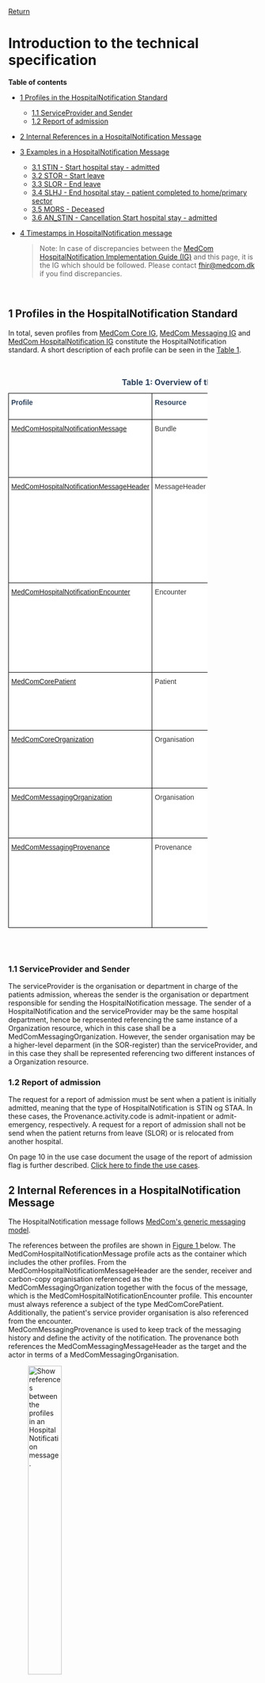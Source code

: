 [Return](../../index.md)
# Introduction to the technical specification

**Table of contents**
* [1 Profiles in the HospitalNotification Standard](#1-profiles-in-the-hospitalnotification-standard)
  * [1.1 ServiceProvider and Sender](#11-serviceprovider-and-sender)
  * [1.2  Report of admission](#12--report-of-admission)
* [2 Internal References in a HospitalNotification Message](#2-internal-references-in-a-hospitalnotification-message)
* [3 Examples in a HospitalNotification Message](#3-examples-in-a-hospitalnotification-message)
  * [3.1 STIN - Start hospital stay - admitted](#31-stin---start-hospital-stay---admitted)
  * [3.2 STOR - Start leave](#32-stor---start-leave)
  * [3.3 SLOR - End leave](#33-slor---end-leave)
  * [3.4 SLHJ - End hospital stay - patient completed to home/primary sector](#34-slhj---end-hospital-stay---patient-completed-to-home-primary-sector)
  * [3.5 MORS - Deceased](#35-mors---deceased)
  * [3.6 AN_STIN - Cancellation Start hospital stay - admitted](#36-an-stin---cancellation-start-hospital-stay---admitted)
* [4 Timestamps in HospitalNotification message](#4-timestamps-in-hospitalnotification-message)

  >Note: In case of discrepancies between the <a href="https://medcomfhir.dk/ig/hospitalnotification/" target="_blank">MedCom HospitalNotification Implementation Guide (IG)</a> and this page, it is the IG which should be followed. Please contact <fhir@medcom.dk> if you find discrepancies.
<br>


## 1 Profiles in the HospitalNotification Standard

In total, seven profiles from <a href="https://medcomfhir.dk/ig/core/" target="_blank">MedCom Core IG</a>, <a href="https://medcomfhir.dk/ig/messaging/" target="_blank">MedCom Messaging IG</a> and <a href="https://medcomfhir.dk/ig/hospitalnotification/" target="_blank">MedCom HospitalNotification IG</a> constitute the HospitalNotification standard. A short description of each profile can be seen in the <a href="#tab1">Table 1<a>.
<br><br>

<style type="text/css">
.tg  {border-collapse:collapse;border-spacing:0;max-width:80%}
.tg td{border-color:black;border-style:solid;border-width:1px;font-family:Arial, sans-serif;font-size:14px;
  overflow:hidden;padding:10px 5px;word-break:normal;}
.tg th{border-color:black;border-style:solid;border-width:1px;font-family:Arial, sans-serif;font-size:14px;
  font-weight:normal;overflow:hidden;padding:10px 5px;word-break:normal;}
.tg .tg-4mz0{background-color:#ffffff;color:#2c415c;text-align:left;vertical-align:top}
.tg .tg-7euo{background-color:#ffffff;color:#333333;text-align:left;vertical-align:top}
</style>
<div style="overflow-x:auto;">
<table class="tg" id="tab1">
<caption style="color:#2c415c; font-weight:bold; text-align:center"> Table 1: Overview of the profiles in HospitalNotification standard </caption>
<thead>
  <tr>
    <th class="tg-4mz0"><span style="font-weight:bold">Profile</span></th>
    <th class="tg-4mz0"><span style="font-weight:bold">Resource</span></th>
    <th class="tg-4mz0"><span style="font-weight:bold">Description</span></th>
    <th class="tg-4mz0"><span style="font-weight:bold">MustSupport elements</span></th>
    <th class="tg-4mz0"><span style="font-weight:bold">Implementation Guide Origin</span></th>
  </tr>
</thead>
<tbody>
  <tr>
    <td class="tg-7euo"><a href="https://medcomfhir.dk/ig/hospitalnotification/StructureDefinition-medcom-hospitalNotification-message.html" target="_blank">MedComHospitalNotificationMessage</a></td>
    <td class="tg-7euo">Bundle</td>
    <td class="tg-7euo">Acts as a container for the content of the message. The type of the Bundle shall always be 'message'.<br><br>This profile inherits from MedComMessagingMessage.</td>
    <td class="tg-7euo">Id<br>Type<br>Timestamp<br> Entry</td>
    <td class="tg-7euo">HospitalNotification</td>
  </tr>
  <tr>
    <td class="tg-7euo"><a href="https://medcomfhir.dk/ig/hospitalnotification/StructureDefinition-medcom-hospitalNotification-messageHeader.html" target="_blank">MedComHospitalNotificationMessageHeader</a></td>
    <td class="tg-7euo">MessageHeader</td>
    <td class="tg-7euo">The header of a message, which shall always be the first referenced profile, when the type of the Bundle is 'message'. This profile holds references to the fundamental information in a message such as sender, receiver, the content of the message and request for report of admission.<br><br>This profile inherits from MedComMessagingMessageHeader.</td>
    <td class="tg-7euo">Id<br>ReportOfAdmissionFlag <br>ReportOfAdmissionRecipient <br>Event[x]:eventCoding <br>Sender Organization<br>Receiver Organization<br>Source (Receiver of the Acknowledgement)<br>Focus</td>
    <td class="tg-7euo">HospitalNotification</td>
  </tr>
  <tr>
    <td class="tg-7euo"><a href="https://medcomfhir.dk/ig/hospitalnotification/StructureDefinition-medcom-hospitalNotification-encounter.html" target="_blank">MedComHospitalNotificationEncounter</a></td>
    <td class="tg-7euo">Encounter</td>
    <td class="tg-7euo">A meeting between a healthcare professional and a patient. In a HospitalNotification message the start time of the encounter represents the hospitalization of the patient.<br><br>This profile inherits from MedComCoreEncounter</td>
    <td class="tg-7euo">Id<br>Status<br> class<br>Subject <br>EpisodeOfCare identifier<br>Period start (start time of the encounter)<br>Period end (end time of the encounter)<br>ServiceProvider organization</td>
    <td class="tg-7euo">HospitalNotification</td>
  </tr>
  <tr>
    <td class="tg-7euo"><a href="https://medcomfhir.dk/ig/core/StructureDefinition-medcom-core-patient.html" target="_blank">MedComCorePatient</a></td>
    <td class="tg-7euo">Patient</td>
    <td class="tg-7euo">Describes a citizen or patient, when exchanging a MedCom message.</td>
    <td class="tg-7euo">Id<br>identifier (CPR-number)<br>Name<br>Address<br>Telecom<br>Deceased[x]</td>
    <td class="tg-7euo">Core</td>
  </tr>
  <tr>
    <td class="tg-7euo"><a href="https://medcomfhir.dk/ig/core/StructureDefinition-medcom-core-organization.html" target="_blank">MedComCoreOrganization</a></td>
    <td class="tg-7euo">Organisation</td>
    <td class="tg-7euo">Contains information which is useful in order to identify an organisation. In a HospitalNotification message it is often used to describe the serviceProvider organisation or department.</td>
    <td class="tg-7euo">Id<br>Identifier (SOR-id)<br>Name</td>
    <td class="tg-7euo">Core</td>
  </tr>
  <tr>
    <td class="tg-7euo"><a href="https://medcomfhir.dk/ig/messaging/StructureDefinition-medcom-messaging-organization.html" target="_blank">MedComMessagingOrganization</a></td>
    <td class="tg-7euo">Organisation</td>
    <td class="tg-7euo">Contains information which is useful in order to identify a sender or receiver organisation.<br>This profile inherits from MedComCoreOrganization.</td>
    <td class="tg-7euo">Id<br>Slices for identifier (SOR-id)<br>Slices for identifier (EAN/GLN-id)<br>Name</td>
    <td class="tg-7euo">Messaging</td>
  </tr>
  <tr>
    <td class="tg-7euo"><a href="https://medcomfhir.dk/ig/messaging/StructureDefinition-medcom-messaging-provenance.html" target="_blank">MedComMessagingProvenance</a></td>
    <td class="tg-7euo">Provenance</td>
    <td class="tg-7euo">Describes the activity of a message, e.g. whether the message concern an inpatient admission or discharge. In cases of a previously send message concerning the same admission, the Provenance resource holds a reference to the previous message. Thereby it is possible to get an overview of the patient's admission.</td>
    <td class="tg-7euo">Id<br>Target<br>OccurredDateTime<br>Timestamps<br>Activity<br>Agent<br>Entity (Reference to the previous message)</td>
    <td class="tg-7euo">Messaging</td>
  </tr>
</tbody>
</table>
</div>
<br><br>

### 1.1 ServiceProvider and Sender
The serviceProvider is the organisation or department in charge of the patients admission, whereas the sender is the organisation or department responsible for sending the HospitalNotification message. 
The sender of a HospitalNotification and the serviceProvider may be the same hospital department, hence be represented referencing the same instance of a Organization resource, which in this case shall be a MedComMessagingOrganization. However, the sender organisation may be a higher-level deparment (in the SOR-register) than the serviceProvider, and in this case they shall be represented referencing two different instances of a Organization resource.

### 1.2  Report of admission
The request for a report of admission must be sent when a patient is initially admitted, meaning that the type of HospitalNotification is STIN og STAA. In these cases, the Provenance.activity.code is admit-inpatient or admit-emergency, respectively. A request for a report of admission shall not be send when the patient returns from leave (SLOR) or is relocated from another hospital. 
 
On page 10 in the use case document the usage of the report of admission flag is further described. <a href="https://medcomdk.github.io/dk-medcom-hospitalnotification/#12-use-cases">Click here to finde the use cases</a>. 


## 2 Internal References in a HospitalNotification Message
The HospitalNotification message follows <a href="https://medcomdk.github.io/dk-medcom-messaging/assets/documents/Intro-Technical-Spec-ENG.html" target="_blank">MedCom's generic messaging model</a>. 

The references between the profiles are shown in  <a href="#Fig1" rel="noopener noreferrer"> Figure 1 </a> below. The MedComHospitalNotificationMessage profile acts as the container which includes the other profiles. From the MedComHospitalNotificatiomMessageHeader are the sender, receiver and carbon-copy organisation referenced as the MedComMessagingOrganization together with the focus of the message, which is the MedComHospitalNotificationEncounter profile. This encounter must always reference a subject of the type MedComCorePatient. Additionally, the patient's service provider organisation is also referenced from the encounter.<br> 
MedComMessagingProvenance is used to keep track of the messaging history and define the activity of the notification. The provenance both references the MedComMessagingMessageHeader as the target and the actor in terms of a MedComMessagingOrganisation. 

<figure>
<img src="../images/HospitalNotification.png" alt="Show references between the profiles in an HospitalNotification message." style="width:40%" id="Fig1">
<figcaption text-align="center"><b>Figure 1: Structure of the HospitalNotification message </b> </figcaption>
</figure>
<br><br>


## 3 Examples in a HospitalNotification Message
Examples in section [3.1](#31-stin---start-hospital-stay---admitted) to [3.6](#36-an_stin---cancellation-start-hospital-stay---admitted) illustrates different types of HospitalNotifications. For each example, the type of HospitalNotification can be seen in the associated headline. In the examples the serviceProvider and sender organisation is represented by the same Organization instance. Further, the instances of resources are in the same order to create a better overview, however IT vendors cannot assume any specific order of the instances in a message.

<a href="https://medcomdk.github.io/dk-medcom-hospitalnotification/#14-hospitalnotification-codes" target="_blank">Click here to get an overview of the HospitalNotification types.</a>

On <a href="#Fig2" rel="noopener noreferrer">Figure 2</a> to <a href="#Fig7" rel="noopener noreferrer">Figure 7</a>, the required content of a HospitalNotification message is illustrated. 
There is a difference between the required elements and MustSupport elements, as the required elements always shall be included in a message. However, MustSupport elements must be included if they are present in the sender's system and the receiver must be able to handle the information if it is included. 

<a href="https://medcomfhir.dk/ig/hospitalnotification/StructureDefinition-medcom-hospitalNotification-message-examples.html" target="_blank">Click here to see examples in in XML and JSON for MedCom HospitalNotificationMessage </a>

On <a href="#Fig2" rel="noopener noreferrer">Figure 2</a>, only one instance of the Provenance recource is included, since only one HospitalNotification has been sent. On <a href="#Fig3" rel="noopener noreferrer">Figure 3</a> to <a href="#Fig7" rel="noopener noreferrer">Figure 7</a>, two or more in instance of the Provenance recource, to reference the previously sent HospitalNotifications as well as the instance representing the current HospitalNotfication.

### 3.1 STIN - Start hospital stay - admitted
On <a href="#Fig2" rel="noopener noreferrer">Figure 2</a>, a simplified example of a ‘Start hospital stay - admitted’ HospitalNotification is presented. In the MessageHeader there is a request for a reportOfAdmission (extension:reportOfAdmissionFlag). In the Encounter instance the status is ‘in-progress’, and the Encounter is populated with a start timestamp (period.start). In the Provenance instance the activity code is ‘admit-inpatient’. 

<figure>
<img src="../images/HNAdmitInPat.svg" alt="Simplified example: STIN - Start hospital stay - admitted" style="width: 55%" id="Fig2">
<figcaption text-align = "center"><b>Figure 2: Simplified example: Start hospital stay - admitted</b></figcaption>
</figure>

### 3.2 STOR - Start leave
On <a href="#Fig3" rel="noopener noreferrer">Figure 3</a>, a simplified example of a ‘Start leave’ HospitalNotification is presented, which is sent in continuation of the simplified example in <a href="#Fig2" rel="noopener noreferrer">Figure 2</a>. The status in the Encounter is changed from ‘in-progress’ to ‘onleave’, and the Encounter is populated with a start timestamp for the period of leave (extension:leavePeriod.start). In the current Provenance instance the activity code is ‘start-leave-inpatient’. 

<figure>
<img src="../images/HNstartOnleave.svg" alt="Simplified example: STOR - Start leave" style="width: 55%" id="Fig3">
<figcaption text-align = "center"><b>Figure 3: Simplified example: Start leave</b></figcaption>
</figure>
<br><br>

### 3.3 SLOR - End leave
On <a href="#Fig4" rel="noopener noreferrer">Figure 4</a>, a simplified example of a ‘End leave’ HospitalNotification is presented, which is sent in continuation of the simplified example in <a href="#Fig3" rel="noopener noreferrer">Figure 3</a>. The status in the Encounter is changed from ‘onleave’ to ‘in-progress’, and the Encounter is populated with a end timestamp for the period of leave (extension:leavePeriod.end). In the current Provenance instance the activity code is ‘end-leave-inpatient’. 

<figure>
<img src="../images/HNendOnleave.svg" alt="Simplified example: SLOR - End leave" style="width: 55%" id="Fig4">
<figcaption text-align = "center"><b>Figure 4: Simplified example: End Leave</b></figcaption>
</figure>
<br><br>

### 3.4 SLHJ - End hospital stay - patient completed to home/primary sector
On <a href="#Fig5" rel="noopener noreferrer">Figure 5</a>, a simplified example of a ‘End hospital stay - patient completed to home/primary sector’ HospitalNotification is presented, which is sent in continuation of the simplified example in <a href="#Fig2" rel="noopener noreferrer">Figure 2</a>. The status in the Encounter is changed from ‘in-progress’ to ‘finished’, and the Encounter is populated with a timestamp indicating end of the encounter (period.end). In the current Provenance instance the activity code is ‘discharge-inpatient-home’. 

<figure>
<img src="../images/HNdischargeInPat.svg" alt="Simplified example: SLHJ - End hospital stay - patient completed to home/primary sector" style="width: 55%" id="Fig5">
<figcaption text-align = "center"><b>Figure 5: Simplified example: End hospital stay - patient completed to home/primary sector</b></figcaption>
</figure>
<br><br>

### 3.5 MORS - Deceased
On <a href="#Fig6" rel="noopener noreferrer">Figure 6</a>, a simplified example of a ‘Deceased’ HospitalNotification is presented, which is sent in continuation of the simplified example in <a href="#Fig2" rel="noopener noreferrer">Figure 2</a>. The status in the Encounter is changed from ‘in-progress’ to ‘finished’, and the Encounter is populated with a timestamp indicating end of the encounter (period.end) i.e. the death of the patient. The element Patient.deceased is sat to ‘true’, indicating that the patient is deceased. In the current Provenance instance the activity code is ‘admit-inpatient’, as it shall remain the current activity. 

<figure>
<img src="../images/HNdeceasedInPat.svg" alt="Simplified example: MORS - Deceased" style="width: 55%" id="Fig6">
<figcaption text-align = "center"><b>Figure 6: Simplified example: Deceased</b></figcaption>
</figure>
<br><br>

### 3.6 AN_STIN - Cancellation Start hospital stay - admitted
On <a href="#Fig7" rel="noopener noreferrer">Figure 7</a>, a simplified example of a 'Cancellation Start hospital stay - admitted' HospitalNotification is presented, which is sent in continuation of the simplified example in <a href="#Fig2" rel="noopener noreferrer">Figure 2</a>. In the current Provenance instance the activity code is changed to ‘cancel-admit-inpatient’ and the entity.what is ‘removal’ indicating that the previous message is cancelled. 

<figure>
<img src="../images/HNcancelEnteredInError.svg" alt="Simplified example: AN_STIN - Cancellation Start hospital stay - admitted" style="width: 55%" id="Fig7">
<figcaption text-align = "center"><b>Figure 7: Simplified example: Cancellation Start hospital stay - admitted</b></figcaption>
</figure>
<br><br>


## 4 Timestamps in HospitalNotification message

HospitalNotification messages are generated and sent based on real-time registration in the EPR/PAS system. In case the EPR allows future registrations of planned contacts or a period of leave, the HospitalNotifications shall only be triggered when the event occurs, i.e. at the patient’s physical attendance, as described in the [Clinical guidelines for application](https://medcomdk.github.io/dk-medcom-hospitalnotification/#11-clinical-guidelines-for-application).

The HospitalNotification message contains several timestamps. These timestamps are present in the profiles MedComHospitalNotificationEncounter, MedComHospitalNotificationMessage and MedComMessagingProvenance and have different purposes:

* Encounter-timestamps represent the time of an event. For receiving systems, this is the timestamps that must be displayed for the end user as ‘date and time of start/end for the event’. <a href="https://medcomfhir.dk/ig/hospitalnotification/StructureDefinition-medcom-hospitalNotification-encounter.html" target="_blank">The usage of these timestamps is more thoroughly described in the IG on the page for the MedComHospitalNotificationEncounter profile</a>.
* Bundle.timestamp represents the time bundle is generated. 
* Provenance.occuredDateTime[x] represents the time the HospitalNotification is sent, in a human-readable time
* Provenance.recorded represents the time the HospitalNotification is sent, in a machine-readable time


<!--  -->

<!-- ## 4 Release Notes 
[The latest changes of this page](../documents/ReleaseNoteIntroTechnicalSpec.md) can be found here. -->



